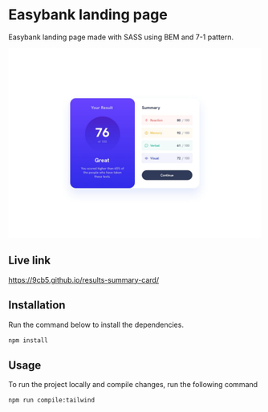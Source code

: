 # Easybank landing page

Easybank landing page made with SASS using BEM and 7-1 pattern.

![Image preview](design/desktop-design.jpg)

## Live link

https://9cb5.github.io/results-summary-card/

## Installation

Run the command below to install the dependencies.

```bash
npm install
```

## Usage

To run the project locally and compile changes, run the following command

```bash
npm run compile:tailwind
```